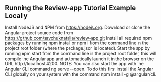 ## Running the Review-app Tutorial Example Locally

Install NodeJS and NPM from https://nodejs.org.
Download or clone the Angular project source code from https://github.com/savchuknatalia/review-app.git
Install all required npm packages by running npm install or npm i from the command line in the project root folder (where the package.json is located).
Start the app by running npm start from the command line in the project root folder, this will compile the Angular app and automatically launch it in the browser on the URL http://localhost:4200.
NOTE: You can also start the app with the Angular CLI command ng serve --open. To do this first install the Angular CLI globally on your system with the command npm install -g @angular/cli.
